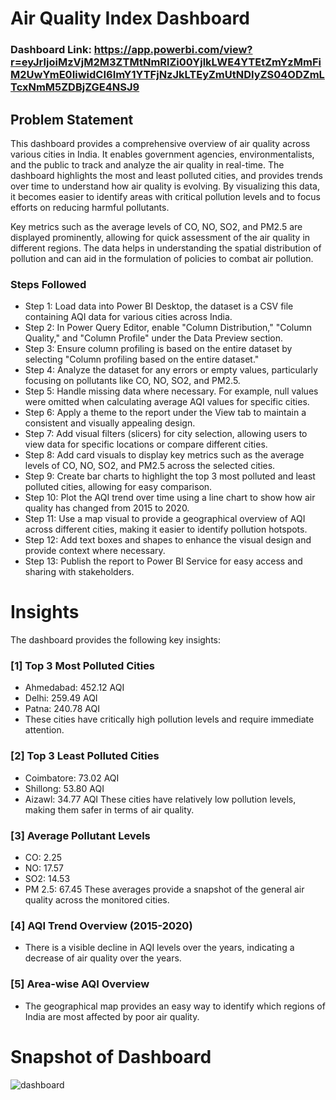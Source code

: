 # Air Quality Index Dashboard
### Dashboard Link: https://app.powerbi.com/view?r=eyJrIjoiMzVjM2M3ZTMtNmRlZi00YjlkLWE4YTEtZmYzMmFiM2UwYmE0IiwidCI6ImY1YTFjNzJkLTEyZmUtNDIyZS04ODZmLTcxNmM5ZDBjZGE4NSJ9

## Problem Statement
This dashboard provides a comprehensive overview of air quality across various cities in India. It enables government agencies, environmentalists, and the public to track and analyze the air quality in real-time. The dashboard highlights the most and least polluted cities, and provides trends over time to understand how air quality is evolving. By visualizing this data, it becomes easier to identify areas with critical pollution levels and to focus efforts on reducing harmful pollutants.

Key metrics such as the average levels of CO, NO, SO2, and PM2.5 are displayed prominently, allowing for quick assessment of the air quality in different regions. The data helps in understanding the spatial distribution of pollution and can aid in the formulation of policies to combat air pollution.

### Steps Followed
- Step 1: Load data into Power BI Desktop, the dataset is a CSV file containing AQI data for various cities across India.
- Step 2: In Power Query Editor, enable "Column Distribution," "Column Quality," and "Column Profile" under the Data Preview section.
- Step 3: Ensure column profiling is based on the entire dataset by selecting "Column profiling based on the entire dataset."
- Step 4: Analyze the dataset for any errors or empty values, particularly focusing on pollutants like CO, NO, SO2, and PM2.5.
- Step 5: Handle missing data where necessary. For example, null values were omitted when calculating average AQI values for specific cities.
- Step 6: Apply a theme to the report under the View tab to maintain a consistent and visually appealing design.
- Step 7: Add visual filters (slicers) for city selection, allowing users to view data for specific locations or compare different cities.
- Step 8: Add card visuals to display key metrics such as the average levels of CO, NO, SO2, and PM2.5 across the selected cities.
- Step 9: Create bar charts to highlight the top 3 most polluted and least polluted cities, allowing for easy comparison.
- Step 10: Plot the AQI trend over time using a line chart to show how air quality has changed from 2015 to 2020.
- Step 11: Use a map visual to provide a geographical overview of AQI across different cities, making it easier to identify pollution hotspots.
- Step 12: Add text boxes and shapes to enhance the visual design and provide context where necessary.
- Step 13: Publish the report to Power BI Service for easy access and sharing with stakeholders.

# Insights
The dashboard provides the following key insights:

### [1] Top 3 Most Polluted Cities
- Ahmedabad: 452.12 AQI
- Delhi: 259.49 AQI
- Patna: 240.78 AQI
- These cities have critically high pollution levels and require immediate attention.

### [2] Top 3 Least Polluted Cities
- Coimbatore: 73.02 AQI
- Shillong: 53.80 AQI
- Aizawl: 34.77 AQI
These cities have relatively low pollution levels, making them safer in terms of air quality.

### [3] Average Pollutant Levels
- CO: 2.25
- NO: 17.57
- SO2: 14.53
- PM 2.5: 67.45
These averages provide a snapshot of the general air quality across the monitored cities.

### [4] AQI Trend Overview (2015-2020)
- There is a visible decline in AQI levels over the years, indicating a decrease of air quality over the years.

### [5] Area-wise AQI Overview
- The geographical map provides an easy way to identify which regions of India are most affected by poor air quality.

# Snapshot of Dashboard
![dashboard](https://github.com/user-attachments/assets/a41453da-5021-47e3-a4b2-d34cabf33405)

